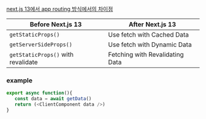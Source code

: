 [next.js 13에서 app routing 방식에서의 차이점](https://stackoverflow.com/questions/76267351/how-to-fetch-data-server-side-in-the-latest-next-js-tried-getstaticprops-but-it/76766776#76766776) 

| Before Next.js 13              | After Next.js 13                      |
|--------------------------------|----------------------------------------|
| `getStaticProps()`             | Use fetch with Cached Data             |
| `getServerSideProps()`         | Use fetch with Dynamic Data            |
| `getStaticProps()` with revalidate | Fetching with Revalidating Data     |



### example

``` javascript
export async function(){
   const data = await getData()
   return (<ClientComponent data />)
}
```